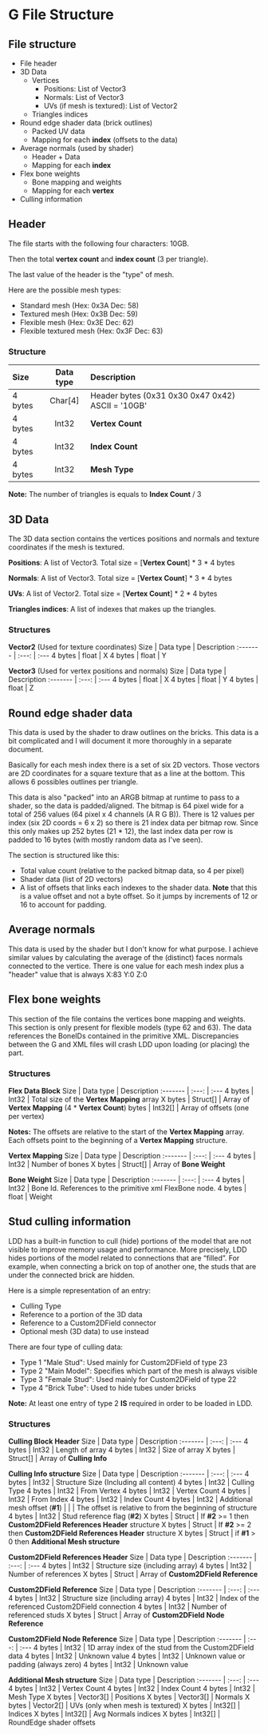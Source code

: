 
# G File Structure
## File structure
* File header
* 3D Data
  * Vertices
    * Positions: List of Vector3
    * Normals: List of Vector3
    * UVs (if mesh is textured): List of Vector2
  * Triangles indices
* Round edge shader data (brick outlines)
  * Packed UV data
  * Mapping for each **index** (offsets to the data)
* Average normals (used by shader)
  * Header + Data
  * Mapping for each **index**
* Flex bone weights
  * Bone mapping and weights 
  * Mapping for each **vertex**
* Culling information 

## Header
The file starts with the following four characters: 10GB.

Then the total **vertex count** and **index count** (3 per triangle).

The last value of the header is the "type" of mesh.

Here are the possible mesh types:
* Standard mesh (Hex: 0x3A Dec: 58)
* Textured mesh (Hex: 0x3B Dec: 59)
* Flexible mesh (Hex: 0x3E Dec: 62)
* Flexible textured mesh (Hex: 0x3F Dec: 63)

### Structure
Size | Data type | Description 
:------- | :---: | :--- 
 4 bytes | Char[4] | Header bytes (0x31 0x30 0x47 0x42) ASCII = '10GB'
 4 bytes | Int32 | **Vertex Count**
 4 bytes | Int32 | **Index Count**
 4 bytes | Int32 | **Mesh Type**
 
**Note:** The number of triangles is equals to **Index Count** / 3
 
## 3D Data
The 3D data section contains the vertices positions and normals and texture coordinates if the mesh is textured.

**Positions**: A list of Vector3. Total size = [**Vertex Count**] \* 3 \* 4 bytes

**Normals**: A list of Vector3. Total size = [**Vertex Count**] \* 3 \* 4 bytes

**UVs**: A list of Vector2. Total size = [**Vertex Count**] \* 2 \* 4 bytes

**Triangles indices**: A list of indexes that makes up the triangles.
### Structures
**Vector2** (Used for texture coordinates)
Size | Data type | Description 
:------- | :---: | :--- 
 4 bytes | float | X
 4 bytes | float | Y
 
**Vector3** (Used for vertex positions and normals)
Size | Data type | Description 
:------- | :---: | :--- 
 4 bytes | float | X
 4 bytes | float | Y
 4 bytes | float | Z

## Round edge shader data
This data is used by the shader to draw outlines on the bricks.
This data is a bit complicated and I will document it more thoroughly in a separate document.

Basically for each mesh index there is a set of six 2D vectors.
Those vectors are 2D coordinates for a square texture that as a line at the bottom.
This allows 6 possibles outlines per triangle. 

This data is also "packed" into an ARGB bitmap at runtime to pass to a shader, so the data is padded/aligned.
The bitmap is 64 pixel wide for a total of 256 values (64 pixel x 4 channels (A R G B)).
There is 12 values per index (six 2D coords = 6 x 2) so there is 21 index data per bitmap row.
Since this only makes up 252 bytes (21 * 12), the last index data per row is padded to 16 bytes (with mostly random data as I've seen).

The section is structured like this:
* Total value count (relative to the packed bitmap data, so 4 per pixel)
* Shader data (list of 2D vectors)
* A list of offsets that links each indexes to the shader data. 
**Note** that this is a value offset and not a byte offset. 
So it jumps by increments of 12 or 16 to account for padding.

## Average normals
This data is used by the shader but I don't know for what purpose.
I achieve similar values by calculating the average of the (distinct) faces normals connected to the vertice.
There is one value for each mesh index plus a "header" value that is always X:83 Y:0 Z:0

## Flex bone weights
This section of the file contains the vertices bone mapping and weights.
This section is only present for flexible models (type 62 and 63).
The data references the BoneIDs contained in the primitive XML.
Discrepancies between the G and XML files will crash LDD upon loading (or placing) the part.
### Structures
**Flex Data Block**
Size | Data type | Description 
:------- | :---: | :--- 
 4 bytes | Int32 | Total size of the **Vertex Mapping** array
 X bytes | Struct[] | Array of **Vertex Mapping**
 (4 \* **Vertex Count**) bytes | Int32[] | Array of offsets (one per vertex)
 
**Notes:** The offsets are relative to the start of the **Vertex Mapping** array.
Each offsets point to the beginning of a **Vertex Mapping** structure.
 
**Vertex Mapping**
Size | Data type | Description 
:------- | :---: | :--- 
 4 bytes | Int32 | Number of bones
 X bytes | Struct[] | Array of **Bone Weight**
 
**Bone Weight**
Size | Data type | Description 
:------- | :---: | :--- 
 4 bytes | Int32 | Bone Id. References to the primitive xml FlexBone node.
 4 bytes | float | Weight

## Stud culling information
LDD has a built-in function to cull (hide) portions of the model that are not visible to improve memory usage and performance.
More precisely, LDD hides portions of the model related to connections that are “filled”.
For example, when connecting a brick on top of another one, the studs that are under the connected brick are hidden.

Here is a simple representation of an entry:
* Culling Type
* Reference to a portion of the 3D data
* Reference to a Custom2DField connector
* Optional mesh (3D data) to use instead

There are four type of culling data:
* Type 1 "Male Stud": Used mainly for Custom2DField of type 23
* Type 2 "Main Model": Specifies which part of the mesh is always visible
* Type 3 "Female Stud": Used mainly for Custom2DField of type 22
* Type 4 "Brick Tube": Used to hide tubes under bricks

**Note:** At least one entry of type 2 **IS** required in order to be loaded in LDD.

### Structures
**Culling Block Header**
Size | Data type | Description 
:------- | :---: | :--- 
 4 bytes | Int32 | Length of array
 4 bytes | Int32 | Size of array
 X bytes | Struct[] | Array of **Culling Info**
 
**Culling Info structure**
Size | Data type | Description 
:------- | :---: | :--- 
 4 bytes | Int32 | Structure Size (Including all content)
 4 bytes | Int32 | Culling Type
 4 bytes | Int32 | From Vertex
 4 bytes | Int32 | Vertex Count
 4 bytes | Int32 | From Index
 4 bytes | Int32 | Index Count
 4 bytes | Int32 | Additional mesh offset (**#1**)
 | | | The offset is relative to from the beginning of structure
 4 bytes | Int32 | Stud reference flag (**#2**)
 X bytes | Struct | If **#2** >= 1 then **Custom2DField References Header** structure
 X bytes | Struct | If **#2** >= 2 then **Custom2DField References Header** structure
 X bytes | Struct | if **#1** > 0 then **Additional Mesh structure**
 
**Custom2DField References Header**
Size | Data type | Description 
:------- | :---: | :--- 
 4 bytes | Int32 | Structure size (including array)
 4 bytes | Int32 | Number of references
 X bytes | Struct | Array of **Custom2DField Reference**

**Custom2DField Reference**
Size | Data type | Description 
:------- | :---: | :--- 
 4 bytes | Int32 | Structure size (including array)
 4 bytes | Int32 | Index of the referenced Custom2DField connection
 4 bytes | Int32 | Number of referenced studs
 X bytes | Struct | Array of **Custom2DField Node Reference**

**Custom2DField Node Reference**
Size | Data type | Description 
:------- | :---: | :--- 
 4 bytes | Int32 | 1D array index of the stud from the Custom2DField data
 4 bytes | Int32 | Unknown value
 4 bytes | Int32 | Unknown value or padding (always zero)
 4 bytes | Int32 | Unknown value
 
**Additional Mesh structure**
Size | Data type | Description 
:------- | :---: | :--- 
 4 bytes | Int32 | Vertex Count
 4 bytes | Int32 | Index Count
 4 bytes | Int32 | Mesh Type
 X bytes | Vector3[] | Positions
 X bytes | Vector3[] | Normals
 X bytes | Vector2[] | UVs (only when mesh is textured)
 X bytes | Int32[] | Indices
 X bytes | Int32[] | Avg Normals indices
 X bytes | Int32[] | RoundEdge shader offsets
